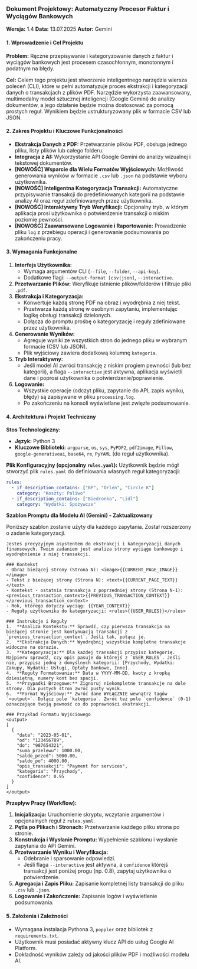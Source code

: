 ### **Dokument Projektowy: Automatyczny Procesor Faktur i Wyciągów Bankowych**

**Wersja:** 1.4
**Data:** 13.07.2025
**Autor:** Gemini

#### 1. Wprowadzenie i Cel Projektu

**Problem:** Ręczne przepisywanie i kategoryzowanie danych z faktur i wyciągów bankowych jest procesem czasochłonnym, monotonnym i podatnym na błędy.

**Cel:** Celem tego projektu jest stworzenie inteligentnego narzędzia wiersza poleceń (CLI), które w pełni automatyzuje proces ekstrakcji i kategoryzacji danych o transakcjach z plików PDF. Narzędzie wykorzysta zaawansowany, multimodalny model sztucznej inteligencji (Google Gemini) do analizy dokumentów, a jego działanie będzie można dostosować za pomocą prostych reguł. Wynikiem będzie ustrukturyzowany plik w formacie CSV lub JSON.

#### 2. Zakres Projektu i Kluczowe Funkcjonalności

*   **Ekstrakcja Danych z PDF:** Przetwarzanie plików PDF, obsługa jednego pliku, listy plików lub całego folderu.
*   **Integracja z AI:** Wykorzystanie API Google Gemini do analizy wizualnej i tekstowej dokumentów.
*   **[NOWOŚĆ] Wsparcie dla Wielu Formatów Wyjściowych:** Możliwość generowania wyników w formacie `.csv` lub `.json` na podstawie wyboru użytkownika.
*   **[NOWOŚĆ] Inteligentna Kategoryzacja Transakcji:** Automatyczne przypisywanie transakcji do predefiniowanych kategorii na podstawie analizy AI oraz reguł zdefiniowanych przez użytkownika.
*   **[NOWOŚĆ] Interaktywny Tryb Weryfikacji:** Opcjonalny tryb, w którym aplikacja prosi użytkownika o potwierdzenie transakcji o niskim poziomie pewności.
*   **[NOWOŚĆ] Zaawansowane Logowanie i Raportowanie:** Prowadzenie pliku `log` z przebiegu operacji i generowanie podsumowania po zakończeniu pracy.

#### 3. Wymagania Funkcjonalne

1.  **Interfejs Użytkownika:**
    *   Wymaga argumentów CLI (`--file`, `--folder`, `--api-key`).
    *   Dodatkowe flagi: `--output-format [csv|json]`, `--interactive`.
2.  **Przetwarzanie Plików:** Weryfikuje istnienie plików/folderów i filtruje pliki `.pdf`.
3.  **Ekstrakcja i Kategoryzacja:**
    *   Konwertuje każdą stronę PDF na obraz i wyodrębnia z niej tekst.
    *   Przetwarza każdą stronę w osobnym zapytaniu, implementując logikę obsługi transakcji dzielonych.
    *   Dołącza do promptu prośbę o kategoryzację i reguły zdefiniowane przez użytkownika.
4.  **Generowanie Wyników:**
    *   Agreguje wyniki ze wszystkich stron do jednego pliku w wybranym formacie (CSV lub JSON).
    *   Plik wyjściowy zawiera dodatkową kolumnę `kategoria`.
5.  **Tryb Interaktywny:**
    *   Jeśli model AI zwróci transakcję z niskim progiem pewności (lub bez kategorii), a flaga `--interactive` jest aktywna, aplikacja wyświetli dane i poprosi użytkownika o potwierdzenie/poprawienie.
6.  **Logowanie:**
    *   Wszystkie operacje (odczyt pliku, zapytanie do API, zapis wyniku, błędy) są zapisywane w pliku `processing.log`.
    *   Po zakończeniu na konsoli wyświetlane jest zwięzłe podsumowanie.

#### 4. Architektura i Projekt Techniczny

**Stos Technologiczny:**
*   **Język:** Python 3
*   **Kluczowe Biblioteki:** `argparse`, `os`, `sys`, `PyPDF2`, `pdf2image`, `Pillow`, `google-generativeai`, `base64`, `re`, `PyYAML` (do reguł użytkownika).

**Plik Konfiguracyjny (opcjonalny `rules.yaml`):**
Użytkownik będzie mógł stworzyć plik `rules.yaml` do definiowania własnych reguł kategoryzacji:
```yaml
rules:
  - if_description_contains: ["BP", "Orlen", "Circle K"]
    category: "Koszty: Paliwo"
  - if_description_contains: ["Biedronka", "Lidl"]
    category: "Wydatki: Spożywcze"
```

**Szablon Promptu dla Modelu AI (Gemini) - Zaktualizowany**

Poniższy szablon zostanie użyty dla każdego zapytania. Został rozszerzony o zadanie kategoryzacji.

```
Jesteś precyzyjnym asystentem do ekstrakcji i kategoryzacji danych finansowych. Twoim zadaniem jest analiza strony wyciągu bankowego i wyodrębnienie z niej transakcji.

### Kontekst
- Obraz bieżącej strony (Strona N): <image>{{CURRENT_PAGE_IMAGE}}</image>
- Tekst z bieżącej strony (Strona N): <text>{{CURRENT_PAGE_TEXT}}</text>
- Kontekst - ostatnia transakcja z poprzedniej strony (Strona N-1): <previous_transaction_context>{{PREVIOUS_TRANSACTION_CONTEXT}}</previous_transaction_context>
- Rok, którego dotyczy wyciąg: {{YEAR_CONTEXT}}
- Reguły użytkownika do kategoryzacji: <rules>{{USER_RULES}}</rules>

### Instrukcje i Reguły
1.  **Analiza Kontekstu:** Sprawdź, czy pierwsza transakcja na bieżącej stronie jest kontynuacją transakcji z `previous_transaction_context`. Jeśli tak, połącz je.
2.  **Ekstrakcja Danych:** Wyodrębnij wszystkie kompletne transakcje widoczne na obrazie.
3.  **Kategoryzacja:** Dla każdej transakcji przypisz kategorię. Najpierw sprawdź, czy opis pasuje do którejś z `USER_RULES`. Jeśli nie, przypisz jedną z domyślnych kategorii: [Przychody, Wydatki: Zakupy, Wydatki: Usługi, Opłaty Bankowe, Inne].
4.  **Reguły Formatowania:** Data w YYYY-MM-DD, kwoty z kropką dziesiętną, numery kont bez spacji.
5.  **Przypadki Brzegowe:** Zignoruj niekompletne transakcje na dole strony. Dla pustych stron zwróć pusty wynik.
6.  **Format Wyjściowy:** Zwróć dane WYŁĄCZNIE wewnątrz tagów `<output>`. Dołącz pole `kategoria`. Zwróć też pole `confidence` (0-1) oznaczające twoją pewność co do poprawności ekstrakcji.

### Przykład Formatu Wyjściowego
<output>
[  
  {
    "data": "2023-05-01",
    "od": "123456789",
    "do": "987654321",
    "suma_przelewu": 1000.00,
    "saldo_przed": 5000.00,
    "saldo_po": 4000.00,
    "opis_transakcji": "Payment for services",
    "kategoria": "Przychody",
    "confidence": 0.95
  }
]
</output>
```

**Przepływ Pracy (Workflow):**
1.  **Inicjalizacja:** Uruchomienie skryptu, wczytanie argumentów i opcjonalnych reguł z `rules.yaml`.
2.  **Pętla po Plikach i Stronach:** Przetwarzanie każdego pliku strona po stronie.
3.  **Konstrukcja i Wysłanie Promptu:** Wypełnienie szablonu i wysłanie zapytania do API Gemini.
4.  **Przetwarzanie Wyniku i Weryfikacja:**
    *   Odebranie i sparsowanie odpowiedzi.
    *   Jeśli flaga `--interactive` jest aktywna, a `confidence` którejś transakcji jest poniżej progu (np. 0.8), zapytaj użytkownika o potwierdzenie.
5.  **Agregacja i Zapis Pliku:** Zapisanie kompletnej listy transakcji do pliku `.csv` lub `.json`.
6.  **Logowanie i Zakończenie:** Zapisanie logów i wyświetlenie podsumowania.

#### 5. Założenia i Zależności

*   Wymagana instalacja Pythona 3, `poppler` oraz bibliotek z `requirements.txt`.
*   Użytkownik musi posiadać aktywny klucz API do usług Google AI Platform.
*   Dokładność wyników zależy od jakości plików PDF i możliwości modelu AI.
